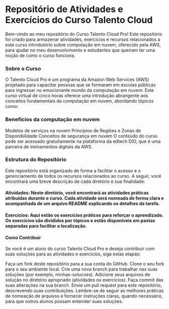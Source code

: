 # Repositório de Atividades e Exercícios do Curso Talento Cloud

Bem-vindo ao meu repositório do Curso Talento Cloud Pro! Este repositório foi criado para armazenar atividades, exercícios e recursos relacionados a este curso introdutório sobre computação em nuvem, oferecido pela AWS, para ajudar no meu desenvolvimento e estudantes que queiram ter uma noção de como o curso funciona.

### Sobre o Curso
O Talento Cloud Pro é um programa da Amazon Web Services (AWS) projetado para capacitar pessoas que se formaram em escolas públicas para ingressar no emocionante mundo da computação em nuvem. Este curso virtual de cinco horas oferece uma introdução abrangente aos conceitos fundamentais da computação em nuvem, abordando tópicos como:

### Benefícios da computação em nuvem
Modelos de serviços na nuvem
Princípios de Regiões e Zonas de Disponibilidade
Conceitos de segurança em nuvem
O conteúdo do curso pode ser acessado gratuitamente na plataforma da edtech DIO, que é uma parceira de treinamentos digitais da AWS.

### Estrutura do Repositório
Este repositório está organizado de forma a facilitar o acesso e o gerenciamento de todos os recursos relacionados ao curso. A seguir, você encontrará uma breve descrição de cada diretório e sua finalidade:

#### Atividades: Neste diretório, você encontrará as atividades práticas atribuídas durante o curso. Cada atividade será nomeada de forma clara e acompanhada de um arquivo README explicando os detalhes da tarefa.

#### Exercícios: Aqui estão os exercícios práticos para reforçar o aprendizado. Os exercícios são divididos por tópicos e estão disponíveis em pastas separadas para facilitar a localização.

#### Como Contribuir
Se você é um aluno do curso Talento Cloud Pro e deseja contribuir com suas soluções para as atividades e exercícios, siga estas etapas:

Faça um fork deste repositório para a sua conta do GitHub.
Clone o seu fork para o seu ambiente local.
Crie uma nova branch para trabalhar nas suas soluções (por exemplo, minhas-solucoes).
Adicione seus arquivos de solução no diretório apropriado (atividades ou exercícios).
Faça commit das suas alterações na sua branch.
Envie um pull request para este repositório, descrevendo suas contribuições.
Lembre-se de seguir as melhores práticas de nomeação de arquivos e fornecer instruções claras, quando necessário, para que outros alunos possam entender suas soluções.
